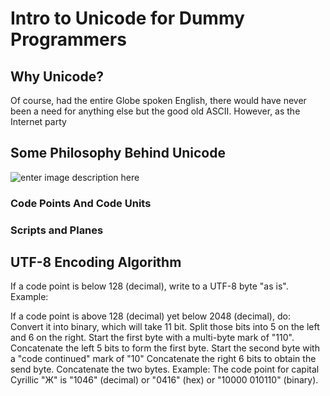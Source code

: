 # Intro to Unicode for Dummy Programmers

## Why Unicode?

Of course, had the entire Globe spoken English, there would have never been a need for anything else but the good old ASCII. However, as the Internet party

## Some Philosophy Behind Unicode

![enter image description here](https://lh3.googleusercontent.com/driTrANKja0TwszTgvDmmmLzRCryfCI5TGAj11gkI_PfxbNG3JVqszY282WWRLYdndv4AZL68Q9Q)


### Code Points And Code Units

### Scripts and Planes

## UTF-8 Encoding Algorithm

If  a code point is below 128 (decimal), write to a UTF-8 byte "as is".
Example: 

If a code point is above 128 (decimal) yet below 2048 (decimal), do:
Convert it into binary, which will take 11 bit.
Split those bits into 5 on the left and 6 on the right.
Start the first byte with a multi-byte mark of "110".
Concatenate the left 5 bits to form the first byte.
Start the second byte with a "code continued" mark of "10"
Concatenate the right 6 bits to obtain the send byte.
Concatenate the two bytes.
Example:
The code point for capital Cyrillic "Ж" is "1046" (decimal) or "0416" (hex) or "10000 010110" (binary).



<!--stackedit_data:
eyJoaXN0b3J5IjpbLTM5NTM3NDc3MCwtMjAxNjY4ODg4OSwxND
IyMTA3NDksOTg4ODI1OTY0LC0xNTg4Nzk2NjZdfQ==
-->